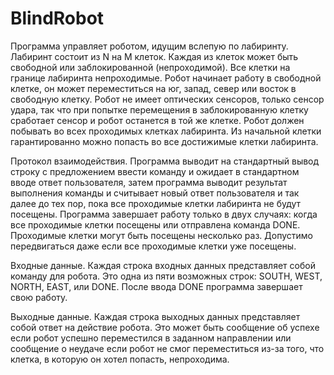 # BlindRobot

Программа управляет роботом, идущим вслепую по лабиринту. Лабиринт состоит из N на M клеток. Каждая из клеток может быть свободной или заблокированной (непроходимой). Все клетки на границе лабиринта непроходимые. Робот начинает работу в свободной клетке, он может переместиться на юг, запад, север или восток в свободную клетку. Робот не имеет оптических сенсоров, только сенсор удара, так что при попытке перемещения в заблокированную клетку сработает сенсор и робот останется в той же клетке. Робот должен побывать во всех проходимых клетках лабиринта. Из начальной клетки гарантированно можно попасть во все достижимые клетки лабиринта.

Протокол взаимодействия.
Программа выводит на стандартный вывод строку с предложением ввести команду и ожидает в стандартном вводе ответ пользователя, затем программа выводит результат выполнения команды и считывает новый ответ пользователя и так далее до тех пор, пока все проходимые клетки лабиринта не будут посещены. Программа завершает работу только в двух случаях: когда все проходимые клетки посещены или отправлена команда DONE. Проходимые клетки могут быть посещены несколько раз. Допустимо передвигаться даже если все проходимые клетки уже посещены.

Входные данные.
Каждая строка входных данных представляет собой команду для робота. Это одна из пяти возможных строк: SOUTH, WEST, NORTH, EAST, или DONE. После ввода DONE программа завершает свою работу.

Выходные данные.
Каждая строка выходных данных представляет собой ответ на действие робота. Это может быть сообщение об успехе если робот успешно переместился в заданном направлении или сообщение о неудаче если робот не смог переместиться из-за того, что клетка, в которую он хотел попасть, непроходима.
